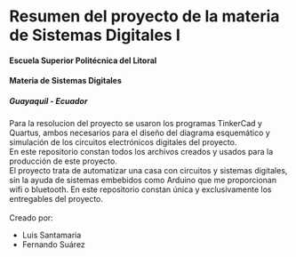 <!DOCTYPE html>
<html lang="en">
  <head>
    <meta charset="utf-8">
  </head>
  <body>
    <h1>Resumen del proyecto de la materia de Sistemas Digitales I</h1>
    <h4>Escuela Superior Politécnica del Litoral</h4>
    <h4>Materia de Sistemas Digitales</h4>
    <h5>Guayaquil - Ecuador</h5>
    <p>Para la resolucion del proyecto se usaron los programas TinkerCad y Quartus, ambos necesarios para el diseño del diagrama esquemático y simulación de los circuitos electrónicos digitales del proyecto.<br>
    En este repositorio constan todos los archivos creados y usados para la producción de este proyecto.<br>
    El proyecto trata de automatizar una casa con circuitos y sistemas digitales, sin la ayuda de sistemas embebidos como Arduino que me proporcionan wifi o bluetooth.
    En este repositorio constan única y exclusivamente los entregables del proyecto.<br><br>
    Creado por:<br>
      <ul><li>Luis Santamaria</li>
      <li>Fernando Suárez</li></ul>
    </p>
  </body>
  </body>
</html>
